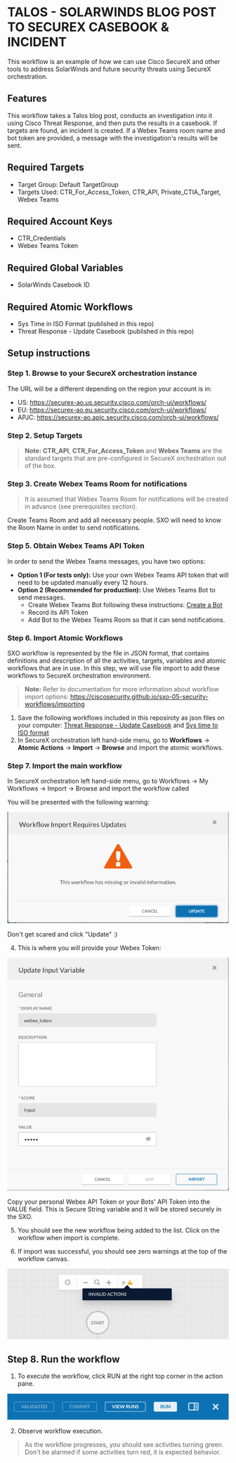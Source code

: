 # TALOS - SOLARWINDS BLOG POST TO SECUREX CASEBOOK & INCIDENT
This workflow is an example of how we can use Cisco SecureX and other tools to address SolarWinds and future security threats using SecureX orchestration.

## Features

This workflow takes a Talos blog post, conducts an investigation into it using Cisco Threat Response, and then puts the results in a casebook. If targets are found, an incident is created. If a Webex Teams room name and bot token are provided, a message with the investigation's results will be sent.

## Required Targets

* Target Group: Default TargetGroup
* Targets Used: CTR_For_Access_Token, CTR_API, Private_CTIA_Target, Webex Teams

## Required Account Keys
* CTR_Credentials
* Webex Teams Token

## Required Global Variables
* SolarWinds Casebook ID

## Required Atomic Workflows
* Sys Time in ISO Format (published in this repo)
* Threat Response - Update Casebook (published in this repo)

## Setup instructions

### Step 1. Browse to your SecureX orchestration instance

The URL will be a different depending on the region your account is in:
- US: https://securex-ao.us.security.cisco.com/orch-ui/workflows/
- EU: https://securex-ao.eu.security.cisco.com/orch-ui/workflows/
- APJC: https://securex-ao.apjc.security.cisco.com/orch-ui/workflows/

### Step 2. Setup Targets

> **Note:** **CTR_API**, **CTR_For_Access_Token** and **Webex Teams** are the standard targets that are pre-configured in SecureX orchestration out of the box.

### Step 3. Create Webex Teams Room for notifications

> It is assumed that Webex Teams Room for notifications will be created in advance (see prerequisites section).

Create Teams Room and add all necessary people. SXO will need to know the Room Name in order to send notifications.

### Step 5. Obtain Webex Teams API Token

In order to send the Webex Teams messages, you have two options:
  - **Option 1 (For tests only):** Use your own Webex Teams API token that will need to be updated manually every 12 hours.
  - **Option 2 (Recommended for production):** Use Webes Teams Bot to send messages.
      - Create Webex Teams Bot following these instructions: [Create a Bot](https://developer.webex.com/docs/bots)
      - Record its API Token
      - Add Bot to the Webex Teams Room so that it can send notifications.

### Step 6. Import Atomic Workflows

SXO workflow is represented by the file in JSON format, that contains definitions and description of all the activities, targets, variables and atomic workflows that are in use. In this step, we will use file import to add these workflows to SecureX orchestration environment.

> **Note:** Refer to documentation for more information about workflow import options: https://ciscosecurity.github.io/sxo-05-security-workflows/importing

1. Save the following workflows included in this reposiroty as json files on your computer: [Threat Response - Update Casebook](https://github.com/oxsannikova/sxo-solarwinds-blogpost-to-incident/blob/main/ThreatResponse-UpdateCasebook__definition_workflow_01KZ9WT3B47KT7c8MSYAvSw1lvTXdYqVSBV/definition_workflow_01KZ9WT3B47KT7c8MSYAvSw1lvTXdYqVSBV.json) and [Sys time to ISO format](https://github.com/oxsannikova/sxo-solarwinds-blogpost-to-incident/blob/main/sys-time-to-iso-format__definition_workflow_01JKYEUJWEVDG4IDBLpUhlliADd4SbrNwv2/definition_workflow_01JKYEUJWEVDG4IDBLpUhlliADd4SbrNwv2.json)
2. In SecureX orchestration left hand-side menu, go to **Workflows** -> **Atomic Actions** -> **Import** -> **Browse** and import the atomic workflows.

### Step 7. Import the main workflow

In SecureX orchestration left hand-side menu, go to Workflows -> My Workflows -> Import -> Browse and import the workflow called

You will be presented with the following warning:

![](/assets/import_warning.png)

Don't get scared and click "Update" :)

4. This is where you will provide your Webex Token:

![](/assets/token_request.png)

Copy your personal Webex API Token or your Bots' API Token into the VALUE field. This is Secure String variable and it will be stored securely in the SXO.

5. You should see the new workflow being added to the list. Click on the workflow when import is complete.

6. If import was successful, you should see zero warnings at the top of the workflow canvas.

![](/assets/inside_workflow.png)

## Step 8. Run the workflow

1. To execute the workflow, click RUN at the right top corner in the action pane.

![](/assets/action_pane.png)

2.  Observe workflow execution.

> As the workflow progresses, you should see activities turning green. Don't be alarmed if some activities turn red, it is expected behavior.


